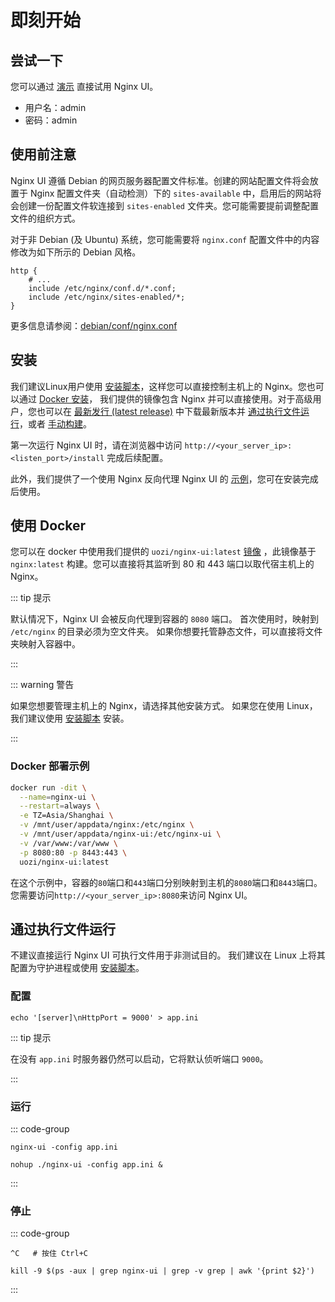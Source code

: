 # 即刻开始

## 尝试一下

您可以通过 [演示](https://demo.nginxui.com) 直接试用 Nginx UI。

- 用户名：admin
- 密码：admin

## 使用前注意

Nginx UI 遵循 Debian 的网页服务器配置文件标准。创建的网站配置文件将会放置于 Nginx
配置文件夹（自动检测）下的 `sites-available` 中，启用后的网站将会创建一份配置文件软连接到 `sites-enabled`
文件夹。您可能需要提前调整配置文件的组织方式。

对于非 Debian (及 Ubuntu) 系统，您可能需要将 `nginx.conf` 配置文件中的内容修改为如下所示的 Debian 风格。

```nginx
http {
	# ...
	include /etc/nginx/conf.d/*.conf;
	include /etc/nginx/sites-enabled/*;
}
```

更多信息请参阅：[debian/conf/nginx.conf](https://salsa.debian.org/nginx-team/nginx/-/blob/master/debian/conf/nginx.conf#L59-L60)

## 安装

我们建议Linux用户使用 [安装脚本](./install-script-linux)，这样您可以直接控制主机上的 Nginx。您也可以通过 [Docker 安装](#使用-docker)，
我们提供的镜像包含 Nginx 并可以直接使用。对于高级用户，您也可以在 [最新发行 (latest release)](https://github.com/0xJacky/nginx-ui/releases/latest)
中下载最新版本并 [通过执行文件运行](#通过执行文件运行)，或者 [手动构建](./build)。

第一次运行 Nginx UI 时，请在浏览器中访问 `http://<your_server_ip>:<listen_port>/install` 完成后续配置。

此外，我们提供了一个使用 Nginx 反向代理 Nginx UI 的 [示例](./nginx-proxy-example)，您可在安装完成后使用。


## 使用 Docker

您可以在 docker 中使用我们提供的 `uozi/nginx-ui:latest` [镜像](https://hub.docker.com/r/uozi/nginx-ui)
，此镜像基于 `nginx:latest` 构建。您可以直接将其监听到 80 和 443 端口以取代宿主机上的 Nginx。

::: tip 提示

默认情况下，Nginx UI 会被反向代理到容器的 `8080` 端口。
首次使用时，映射到 `/etc/nginx` 的目录必须为空文件夹。
如果你想要托管静态文件，可以直接将文件夹映射入容器中。

:::

::: warning 警告

如果您想要管理主机上的 Nginx，请选择其他安装方式。
如果您在使用 Linux，我们建议使用 [安装脚本](./install-script-linux) 安装。

:::

### Docker 部署示例

```bash
docker run -dit \
  --name=nginx-ui \
  --restart=always \
  -e TZ=Asia/Shanghai \
  -v /mnt/user/appdata/nginx:/etc/nginx \
  -v /mnt/user/appdata/nginx-ui:/etc/nginx-ui \
  -v /var/www:/var/www \
  -p 8080:80 -p 8443:443 \
  uozi/nginx-ui:latest
```

在这个示例中，容器的`80`端口和`443`端口分别映射到主机的`8080`端口和`8443`端口。
您需要访问`http://<your_server_ip>:8080`来访问 Nginx UI。

## 通过执行文件运行

不建议直接运行 Nginx UI 可执行文件用于非测试目的。
我们建议在 Linux 上将其配置为守护进程或使用 [安装脚本](./install-script-linux)。

### 配置

```shell
echo '[server]\nHttpPort = 9000' > app.ini
```

::: tip 提示

在没有 `app.ini` 时服务器仍然可以启动，它将默认侦听端口 `9000`。

:::

### 运行

::: code-group

```shell [终端]
nginx-ui -config app.ini
```

```shell [后台]
nohup ./nginx-ui -config app.ini &
```

:::


### 停止

::: code-group

```shell [终端]
^C   # 按住 Ctrl+C
```

```shell [后台]
kill -9 $(ps -aux | grep nginx-ui | grep -v grep | awk '{print $2}')
```

:::
